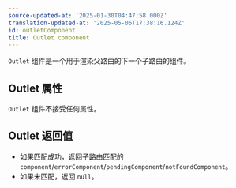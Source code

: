 ```yaml
---
source-updated-at: '2025-01-30T04:47:58.000Z'
translation-updated-at: '2025-05-06T17:38:16.124Z'
id: outletComponent
title: Outlet component
---
```


`Outlet` 组件是一个用于渲染父路由的下一个子路由的组件。

## Outlet 属性

`Outlet` 组件不接受任何属性。

## Outlet 返回值

- 如果匹配成功，返回子路由匹配的 `component`/`errorComponent`/`pendingComponent`/`notFoundComponent`。
- 如果未匹配，返回 `null`。
